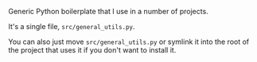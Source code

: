 Generic Python boilerplate that I use in a number of projects. 

It's a single file, `src/general_utils.py`.

You can also just move `src/general_utils.py` or symlink it into the root of the project that uses it if you don't want to install it.
